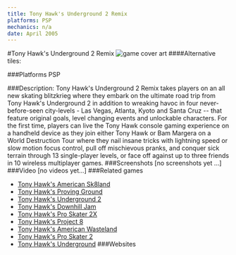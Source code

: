 ```yaml
---
title: Tony Hawk's Underground 2 Remix
platforms: PSP
mechanics: n/a
date: April 2005
---
```

#Tony Hawk's Underground 2 Remix
![game cover art](//images.igdb.com/igdb/image/upload/t_cover_big/qocr7hwltlvqypoekbuo.jpg "Logo Title Text 1")
####Alternative tiles:

###Platforms
PSP

###Description:
Tony Hawk's Underground 2 Remix takes players on an all new skating blitzkrieg where they embark on the ultimate road trip from Tony Hawk's Underground 2 in addition to wreaking havoc in four never-before-seen city-levels - Las Vegas, Atlanta, Kyoto and Santa Cruz -- that feature original goals, level changing events and unlockable characters. For the first time, players can live the Tony Hawk console gaming experience on a handheld device as they join either Tony Hawk or Bam Margera on a World Destruction Tour where they nail insane tricks with lightning speed or slow motion focus control, pull off mischievous pranks, and conquer sick terrain through 13 single-player levels, or face off against up to three friends in 10 wireless multiplayer games.
###Screenshots
[no screenshots yet ...]
###Video
[no videos yet...]
###Related games
* [Tony Hawk's American Sk8land](/games/tony-hawk-s-american-sk8land-6643/)
* [Tony Hawk's Proving Ground](/games/tony-hawk-s-proving-ground-2700/)
* [Tony Hawk's Underground 2](/games/tony-hawk-s-underground-2-2699/)
* [Tony Hawk's Downhill Jam](/games/tony-hawk-s-downhill-jam-5231/)
* [Tony Hawk's Pro Skater 2X](/games/tony-hawks-pro-skater-2x-47325/)
* [Tony Hawk's Project 8](/games/tony-hawk-s-project-8-6204/)
* [Tony Hawk's American Wasteland](/games/tony-hawk-s-american-wasteland-7219/)
* [Tony Hawk's Pro Skater 2](/games/tony-hawk-s-pro-skater-2-913/)
* [Tony Hawk's Underground](/games/tony-hawk-s-underground-2698/)
###Websites

